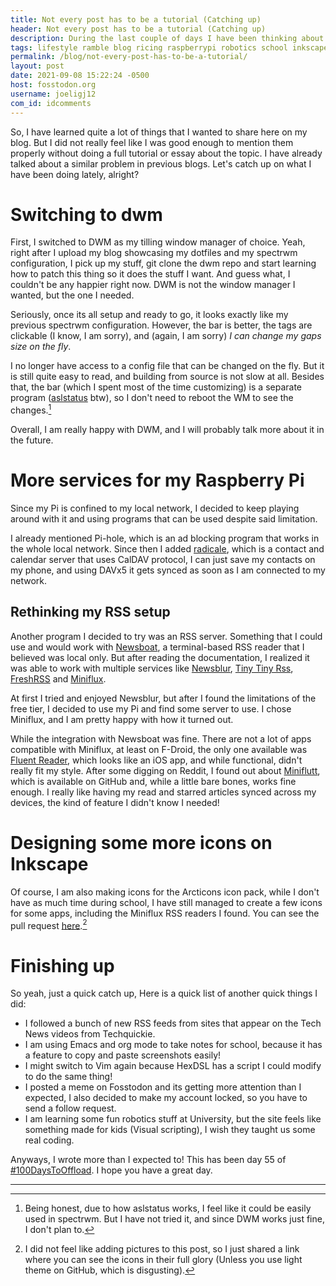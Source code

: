 ```yaml
---
title: Not every post has to be a tutorial (Catching up)
header: Not every post has to be a tutorial (Catching up)
description: During the last couple of days I have been thinking about topics I want to cover, but I don't have the time to invest in proper explanations. I decided  to let it be and just talk about what I've been doing these days.
tags: lifestyle ramble blog ricing raspberrypi robotics school inkscape foss linux
permalink: /blog/not-every-post-has-to-be-a-tutorial/
layout: post
date: 2021-09-08 15:22:24 -0500
host: fosstodon.org
username: joeligj12
com_id: idcomments
---
```


So, I have learned quite a lot of things that I wanted to share here on my blog. But I did not really feel like I was good enough to mention them properly without doing a full tutorial or essay about the topic. I have already talked about a similar problem in previous blogs. Let's catch up on what I have been doing lately, alright? 

# Switching to dwm

First, I switched to DWM as my tilling window manager of choice. Yeah, right after I upload my blog showcasing my dotfiles and my spectrwm configuration, I pick up my stuff, git clone the dwm repo and start learning how to patch this thing so it does the stuff I want. And guess what, I couldn't be any happier right now. DWM is not the window manager I wanted, but the one I needed. 

Seriously, once its all setup and ready to go, it looks exactly like my previous spectrwm configuration. However, the bar is better, the tags are clickable (I know, I am sorry), and (again, I am sorry) *I can change my gaps size on the fly*.

I no longer have access to a config file that can be changed on the fly. But it is still quite easy to read, and building from source is not slow at all. Besides that, the bar (which I spent most of the time customizing) is a separate program ([aslstatus](https://notabug.org/dm9pZCAq/aslstatus) btw), so I don't need to reboot the WM to see the changes.[^1]

[^1]: Being honest, due to how aslstatus works, I feel like it could be easily used in spectrwm. But I have not tried it, and since DWM works just fine, I don't plan to.

Overall, I am really happy with DWM, and I will probably talk more about it in the future.


# More services for my Raspberry Pi

Since my Pi is confined to my local network, I decided to keep playing around with it and using programs that can be used despite said limitation.

I already mentioned Pi-hole, which is an ad blocking program that works in the whole local network. Since then I added [radicale](https://radicale.org/), which is a contact and calendar server that uses CalDAV protocol, I can just save my contacts on my phone, and using DAVx5 it gets synced as soon as I am connected to my network. 

## Rethinking my RSS setup

Another program I decided to try was an RSS server. Something that I could use and would work with [Newsboat](https://newsboat.org), a terminal-based RSS reader that I believed was local only. But after reading the documentation, I realized it was able to work with multiple services like [Newsblur](https://newsblur.com), [Tiny Tiny Rss](https://tt-rss.org), [FreshRSS](https://freshrss.org) and [Miniflux](https://miniflux.app).

At first I tried and enjoyed Newsblur, but after I found the limitations of the free tier, I decided to use my Pi and find some server to use. I chose Miniflux, and I am pretty happy with how it turned out.

While the integration with Newsboat was fine. There are not a lot of apps compatible with Miniflux, at least on F-Droid, the only one available was [Fluent Reader](https://hyliu.me/fluent-reader-lite/), which looks like an iOS app, and while functional, didn't really fit my style. After some digging on Reddit, I found out about [Miniflutt](https://github.com/DocMarty84/miniflutt), which is available on GitHub and, while a little bare bones, works fine enough. I really like having my read and starred articles synced across my devices, the kind of feature I didn't know I needed!


# Designing some more icons on Inkscape

Of course, I am also making icons for the Arcticons icon pack, while I don't have as much time during school, I have still managed to create a few icons for some apps, including the Miniflux RSS readers I found. You can see the pull request [here](https://github.com/Donnnno/Arcticons/pull/311).[^2]

[^2]: I did not feel like adding pictures to this post, so I just shared a link where you can see the icons in their full glory (Unless you use light theme on GitHub, which is disgusting).

# Finishing up

So yeah, just a quick catch up, Here is a quick list of another quick things I did:
- I followed a bunch of new RSS feeds from sites that appear on the Tech News videos from Techquickie.
- I am using Emacs and org mode to take notes for school, because it has a feature to copy and paste screenshots easily!
- I might switch to Vim again because HexDSL has a script I could modify to do the same thing!
- I posted a meme on Fosstodon and its getting more attention than I expected, I also decided to make my account locked, so you have to send a follow request.
- I am learning some fun robotics stuff at University, but the site feels like something made for kids (Visual scripting), I wish they taught us some real coding.

Anyways, I wrote more than I expected to! This has been day 55 of [#100DaysToOffload](https://100DaysToOffload.com). I hope you have a great day.

***



